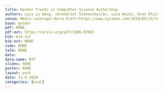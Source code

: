 ```yaml
---
title: Gender Trends in Compuﬁter Science Authorship
authors: Lucy Lu Wang, <b>Gabriel Stanovsky</b>, Luca Weihs, Oren Etzioni
venue: Media coverage:<b><a href="https://www.nytimes.com/2019/06/21/technology/gender-gap-tech-computer-science.html" target="_blank"> New York Times</a></b>, <b><a href="https://www.sciencemag.org/news/2019/06/it-could-take-118-years-female-computer-scientists-match-publishing-rates-male" target="_blank">Science</a></b>, <b><a href="https://www.axios.com/gender-inequality-computer-science-research-5440357b-6c13-4411-a373-1d3d771dfefc.html" target="_blank">AXIOS</a></b>, <b><a href="https://www.geekwire.com/2019/study-studies-suggests-men-will-still-prevail-computer-science-2100/" target="_blank">GeekWire</a></b>
base: gender
pdf: NONE
pdf-ext: https://arxiv.org/pdf/1906.07883
bib: bib.txt
bib-ext: NONE
code: NONE
talk: NONE
data: 
data-name: NYT
slides: NONE
poster: NONE
layout: post
date: 21-6-2019
categories: [eval]
---
```

